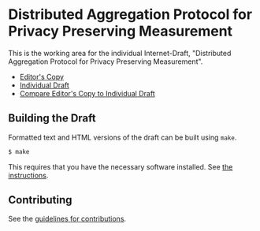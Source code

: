 # Distributed Aggregation Protocol for Privacy Preserving Measurement

This is the working area for the individual Internet-Draft, "Distributed Aggregation Protocol for Privacy Preserving Measurement".

* [Editor's Copy](https://ietf-wg-ppm.github.io/draft-ietf-ppm-dap/#go.draft-ietf-ppm-dap.html)
* [Individual Draft](https://datatracker.ietf.org/doc/html/draft-ietf-ppm-dap)
* [Compare Editor's Copy to Individual Draft](https://ietf-wg-ppm.github.io/draft-ietf-ppm-dap/#go.draft-ietf-ppm-dap.diff)

## Building the Draft

Formatted text and HTML versions of the draft can be built using `make`.

```sh
$ make
```

This requires that you have the necessary software installed.  See
[the instructions](https://github.com/martinthomson/i-d-template/blob/master/doc/SETUP.md).


## Contributing

See the
[guidelines for contributions](https://github.com/ietf-wg-ppm/draft-ietf-ppm-dap/blob/i-d-format/CONTRIBUTING.md).
